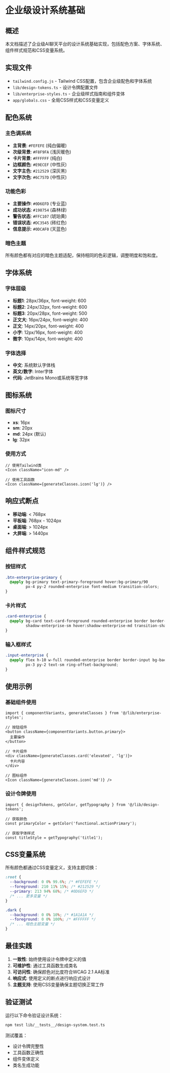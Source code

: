 # 企业级设计系统基础

## 概述

本文档描述了企业级AI聊天平台的设计系统基础实现，包括配色方案、字体系统、组件样式规范和CSS变量系统。

## 实现文件

- `tailwind.config.js` - Tailwind CSS配置，包含企业级配色和字体系统
- `lib/design-tokens.ts` - 设计令牌配置文件
- `lib/enterprise-styles.ts` - 企业级样式指南和组件变体
- `app/globals.css` - 全局CSS样式和CSS变量定义

## 配色系统

### 主色调系统
- **主背景**: `#FEFEFE` (纯白偏暖)
- **次级背景**: `#F8F9FA` (浅灰暖色)
- **卡片背景**: `#FFFFFF` (纯白)
- **边框颜色**: `#E9ECEF` (中性灰)
- **文字主色**: `#212529` (深灰黑)
- **文字次色**: `#6C757D` (中性灰)

### 功能色彩
- **主要操作**: `#0D6EFD` (专业蓝)
- **成功状态**: `#198754` (森林绿)
- **警告状态**: `#FFC107` (琥珀黄)
- **错误状态**: `#DC3545` (砖红色)
- **信息提示**: `#0DCAF0` (天蓝色)

### 暗色主题
所有颜色都有对应的暗色主题适配，保持相同的色彩逻辑，调整明度和饱和度。

## 字体系统

### 字体层级
- **标题1**: 28px/36px, font-weight: 600
- **标题2**: 24px/32px, font-weight: 600
- **标题3**: 20px/28px, font-weight: 500
- **正文大**: 16px/24px, font-weight: 400
- **正文**: 14px/20px, font-weight: 400
- **小字**: 12px/16px, font-weight: 400
- **微字**: 10px/14px, font-weight: 400

### 字体选择
- **中文**: 系统默认字体栈
- **英文/数字**: Inter字体
- **代码**: JetBrains Mono或系统等宽字体

## 图标系统

### 图标尺寸
- **xs**: 16px
- **sm**: 20px
- **md**: 24px (默认)
- **lg**: 32px

### 使用方式
```tsx
// 使用Tailwind类
<Icon className="icon-md" />

// 使用工具函数
<Icon className={generateClasses.icon('lg')} />
```

## 响应式断点

- **移动端**: < 768px
- **平板端**: 768px - 1024px
- **桌面端**: > 1024px
- **大屏端**: > 1440px

## 组件样式规范

### 按钮样式
```css
.btn-enterprise-primary {
  @apply bg-primary text-primary-foreground hover:bg-primary/90 
         px-4 py-2 rounded-enterprise font-medium transition-colors;
}
```

### 卡片样式
```css
.card-enterprise {
  @apply bg-card text-card-foreground rounded-enterprise border border-border
         shadow-enterprise-sm hover:shadow-enterprise-md transition-shadow;
}
```

### 输入框样式
```css
.input-enterprise {
  @apply flex h-10 w-full rounded-enterprise border border-input bg-background 
         px-3 py-2 text-sm ring-offset-background;
}
```

## 使用示例

### 基础组件使用
```tsx
import { componentVariants, generateClasses } from '@/lib/enterprise-styles';

// 按钮组件
<button className={componentVariants.button.primary}>
  主要操作
</button>

// 卡片组件
<div className={generateClasses.card('elevated', 'lg')}>
  卡片内容
</div>

// 图标组件
<Icon className={generateClasses.icon('md')} />
```

### 设计令牌使用
```tsx
import { designTokens, getColor, getTypography } from '@/lib/design-tokens';

// 获取颜色
const primaryColor = getColor('functional.actionPrimary');

// 获取字体样式
const titleStyle = getTypography('title1');
```

## CSS变量系统

所有颜色都通过CSS变量定义，支持主题切换：

```css
:root {
  --background: 0 0% 99.6%; /* #FEFEFE */
  --foreground: 210 11% 15%; /* #212529 */
  --primary: 213 94% 68%; /* #0D6EFD */
  /* ... 更多变量 */
}

.dark {
  --background: 0 0% 10%; /* #1A1A1A */
  --foreground: 0 0% 100%; /* #FFFFFF */
  /* ... 暗色主题变量 */
}
```

## 最佳实践

1. **一致性**: 始终使用设计令牌中定义的值
2. **可维护性**: 通过工具函数生成类名
3. **可访问性**: 确保颜色对比度符合WCAG 2.1 AA标准
4. **响应式**: 使用定义的断点进行响应式设计
5. **主题支持**: 使用CSS变量确保主题切换正常工作

## 验证测试

运行以下命令验证设计系统：

```bash
npm test lib/__tests__/design-system.test.ts
```

测试覆盖：
- 设计令牌完整性
- 工具函数正确性
- 组件变体定义
- 类名生成功能